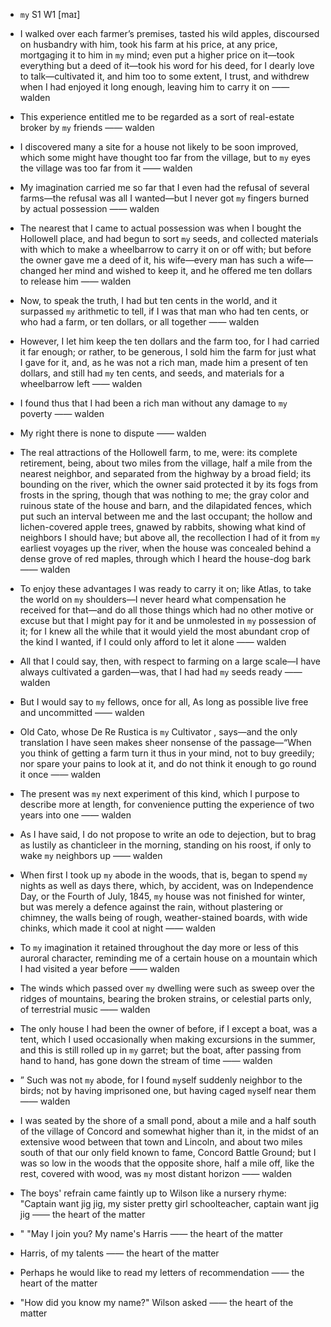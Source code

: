 - `my` S1 W1 [maɪ]



-  I walked over each farmer’s premises, tasted his wild apples, discoursed on husbandry with him, took his farm at his price, at any price, mortgaging it to him in `my` mind; even put a higher price on it﻿—took everything but a deed of it﻿—took his word for his deed, for I dearly love to talk﻿—cultivated it, and him too to some extent, I trust, and withdrew when I had enjoyed it long enough, leaving him to carry it on —— walden

-  This experience entitled me to be regarded as a sort of real-estate broker by `my` friends —— walden

-  I discovered many a site for a house not likely to be soon improved, which some might have thought too far from the village, but to `my` eyes the village was too far from it —— walden

- My imagination carried me so far that I even had the refusal of several farms﻿—the refusal was all I wanted﻿—but I never got `my` fingers burned by actual possession —— walden

-  The nearest that I came to actual possession was when I bought the Hollowell place, and had begun to sort `my` seeds, and collected materials with which to make a wheelbarrow to carry it on or off with; but before the owner gave me a deed of it, his wife﻿—every man has such a wife﻿—changed her mind and wished to keep it, and he offered me ten dollars to release him —— walden

-  Now, to speak the truth, I had but ten cents in the world, and it surpassed `my` arithmetic to tell, if I was that man who had ten cents, or who had a farm, or ten dollars, or all together —— walden

-  However, I let him keep the ten dollars and the farm too, for I had carried it far enough; or rather, to be generous, I sold him the farm for just what I gave for it, and, as he was not a rich man, made him a present of ten dollars, and still had `my` ten cents, and seeds, and materials for a wheelbarrow left —— walden

-  I found thus that I had been a rich man without any damage to `my` poverty —— walden

- My right there is none to dispute —— walden

- The real attractions of the Hollowell farm, to me, were: its complete retirement, being, about two miles from the village, half a mile from the nearest neighbor, and separated from the highway by a broad field; its bounding on the river, which the owner said protected it by its fogs from frosts in the spring, though that was nothing to me; the gray color and ruinous state of the house and barn, and the dilapidated fences, which put such an interval between me and the last occupant; the hollow and lichen-covered apple trees, gnawed by rabbits, showing what kind of neighbors I should have; but above all, the recollection I had of it from `my` earliest voyages up the river, when the house was concealed behind a dense grove of red maples, through which I heard the house-dog bark —— walden

-  To enjoy these advantages I was ready to carry it on; like Atlas, to take the world on `my` shoulders﻿—I never heard what compensation he received for that﻿—and do all those things which had no other motive or excuse but that I might pay for it and be unmolested in `my` possession of it; for I knew all the while that it would yield the most abundant crop of the kind I wanted, if I could only afford to let it alone —— walden

- All that I could say, then, with respect to farming on a large scale﻿—I have always cultivated a garden﻿—was, that I had had `my` seeds ready —— walden

-  But I would say to `my` fellows, once for all, As long as possible live free and uncommitted —— walden

- Old Cato, whose De Re Rustica is `my` Cultivator , says﻿—and the only translation I have seen makes sheer nonsense of the passage﻿—“When you think of getting a farm turn it thus in your mind, not to buy greedily; nor spare your pains to look at it, and do not think it enough to go round it once —— walden

- The present was `my` next experiment of this kind, which I purpose to describe more at length, for convenience putting the experience of two years into one —— walden

-  As I have said, I do not propose to write an ode to dejection, but to brag as lustily as chanticleer in the morning, standing on his roost, if only to wake `my` neighbors up —— walden

- When first I took up `my` abode in the woods, that is, began to spend `my` nights as well as days there, which, by accident, was on Independence Day, or the Fourth of July, 1845, `my` house was not finished for winter, but was merely a defence against the rain, without plastering or chimney, the walls being of rough, weather-stained boards, with wide chinks, which made it cool at night —— walden

-  To `my` imagination it retained throughout the day more or less of this auroral character, reminding me of a certain house on a mountain which I had visited a year before —— walden

-  The winds which passed over `my` dwelling were such as sweep over the ridges of mountains, bearing the broken strains, or celestial parts only, of terrestrial music —— walden

- The only house I had been the owner of before, if I except a boat, was a tent, which I used occasionally when making excursions in the summer, and this is still rolled up in `my` garret; but the boat, after passing from hand to hand, has gone down the stream of time —— walden

- ” Such was not `my` abode, for I found `my`self suddenly neighbor to the birds; not by having imprisoned one, but having caged `my`self near them —— walden

- I was seated by the shore of a small pond, about a mile and a half south of the village of Concord and somewhat higher than it, in the midst of an extensive wood between that town and Lincoln, and about two miles south of that our only field known to fame, Concord Battle Ground; but I was so low in the woods that the opposite shore, half a mile off, like the rest, covered with wood, was `my` most distant horizon —— walden

-  The boys' refrain came faintly up to Wilson like a nursery rhyme: "Captain want jig jig, my sister pretty girl schoolteacher, captain want jig jig —— the heart of the matter

- " "May I join you? My name's Harris —— the heart of the matter

-  Harris, of my talents —— the heart of the matter

-  Perhaps he would like to read my letters of recommendation  —— the heart of the matter

-  "How did you know my name?" Wilson asked —— the heart of the matter